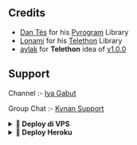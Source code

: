 


## Credits

- [Dan Tès](https://github.com/delivrance) for his [Pyrogram](https://docs.pyrogram.org) Library
- [Lonami](https://github.com/Lonami) for his [Telethon](https://docs.telethon.dev) Library 
- [aylak](https://t.me/ayIak) for **Telethon** idea of [v1.0.0](https://github.com/StarkBotsIndustries/StringSessionBot/commit/48e06bb6d9ed156797ef4bc0dab88820fef948f3)

## Support

Channel :- [Iya Gabut](https://t.me/kontenfilm)

Group Chat :- [Kynan Support](https://t.me/kynansupport)

<details>
<summary><b>🔗 Deploy di VPS</b></summary>
<br>

 • `git clone https://github.com/naya1503/Session`

 • `cd Session`

 • `cp .config.sample .env`

 • `nano .env`

 • `screen -S naya`

 • `bash start`

</details>

<details>
<summary><b>🔗 Deploy Heroku</b></summary>
<br>

[![Deploy](https://www.herokucdn.com/deploy/button.svg)](https://heroku.com/deploy?template=https://github.com/naya1503/Session)

</details>